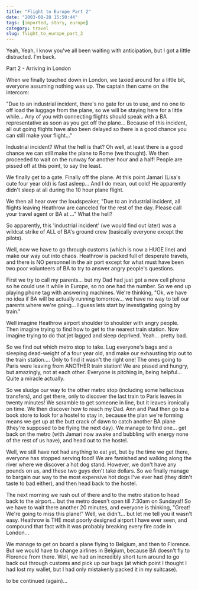 ```yaml
---
title: "Flight to Europe Part 2"
date: "2003-08-28 15:50:44"
tags: [imported, story, europe]
category: travel
slug: flight_to_europe_part_2
---
```


Yeah, Yeah, I know you've all been waiting with anticipation, but I got a little distracted. I'm back.

Part 2 - Arriving in London

When we finally touched down in London, we taxied around for a little bit, everyone assuming nothing was up. The captain then came on the intercom:

"Due to an industrial incident, there's no gate for us to use, and no one to off load the luggage from the plane, so we will be staying here for a little while... Any of you with connecting flights should speak with a BA representative as soon as you get off the plane... Because of this incident, all out going flights have also been delayed so there is a good chance you can still make your flight..."

Industrial incident? What the hell is that? Oh well, at least there is a good chance we can still make the plane to Rome (we thought). We then proceeded to wait on the runway for another hour and a half! People are pissed off at this point, to say the least.

We finally get to a gate. Finally off the plane. At this point Jamari (Lisa's cute four year old) is fast asleep... And I do mean, out cold! He apparently didn't sleep at all during the 10 hour plane flight.

We then all hear over the loudspeaker, "Due to an industrial incident, all flights leaving Heathrow are canceled for the rest of the day. Please call your travel agent or BA at ..." What the hell?

So apparently, this 'industrial incident' (we would find out later) was a wildcat strike of ALL of BA's ground crew (basically everyone except the pilots).

Well, now we have to go through customs (which is now a HUGE line) and make our way out into chaos. Heathrow is packed full of desperate travels, and there is NO personnel in the air port except for what must have been two poor volunteers of BA to try to answer angry people's questions.

First we try to call my parents... but my Dad had just got a new cell phone so he could use it while in Europe, so no one had the number. So we end up playing phone tag with answering machines. We're thinking, "Ok, we have no idea if BA will be actually running tomorrow... we have no way to tell our parents where we're going... I guess lets start by investigating going by train."

Well imagine Heathrow airport shoulder to shoulder with angry people. Then imagine trying to find how to get to the nearest train station. Now imagine trying to do that jet lagged and sleep deprived. Yeah... pretty bad.

So we find out which metro stop to take. Lug everyone's bags and a sleeping dead-weight of a four year old, and make our exhausting trip out to the train station.... Only to find it wasn't the right one! The ones going to Paris were leaving from ANOTHER train station! We are pissed and hungry, but amazingly, not at each other. Everyone is pitching in, being helpful... Quite a miracle actually.

So we sludge our way to the other metro stop (including some hellacious transfers), and get there, only to discover the last train to Paris leaves in twenty minutes! We scramble to get someone in line, but it leaves ironically on time. We then discover how to reach my Dad. Ann and Paul then go to a book store to look for a hostel to stay in, because the plan we're forming means we get up at the butt crack of dawn to catch another BA plane (they're supposed to be flying the next day). We manage to find one... get back on the metro (with Jamari now awake and bubbling with energy none of the rest of us have), and head out to the hostel.

Well, we still have not had anything to eat yet, but by the time we get there, everyone has stopped serving food! We are famished and walking along the river where we discover a hot dog stand. However, we don't have any pounds on us, and these two guys don't take dollars. So we finally manage to bargain our way to the most expensive hot dogs I've ever had (they didn't taste to bad either), and then head back to the hostel.

The next morning we rush out of there and to the metro station to head back to the airport... but the metro doesn't open till 7:30am on Sundays!! So we have to wait there another 20 minutes, and everyone is thinking, "Great! We're going to miss this plane!" Well, we didn't... but let me tell you it wasn't easy. Heathrow is THE most poorly designed airport I have ever seen, and compound that fact with it was probably breaking every fire code in London...

We manage to get on board a plane flying to Belgium, and then to Florence. But we would have to change airlines in Belgium, because BA doesn't fly to Florence from there. Well, we had an incredibly short turn around to go back out through customs and pick up our bags (at which point I thought I had lost my wallet, but I had only mistakenly packed it in my suitcase).

to be continued (again)...
